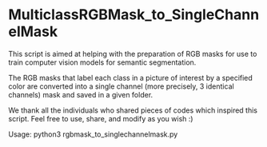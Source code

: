 # MulticlassRGBMask_to_SingleChannelMask
This script is aimed at helping with the preparation of RGB masks for use to train computer vision models
for semantic segmentation.

The RGB masks that label each class in a picture of interest by a specified color are converted into
a single channel (more precisely, 3 identical channels) mask and saved in a given folder. 

We thank all the individuals who shared pieces of codes which inspired this script. Feel free to use, 
share, and modify as you wish :)

Usage: python3 rgbmask_to_singlechannelmask.py
